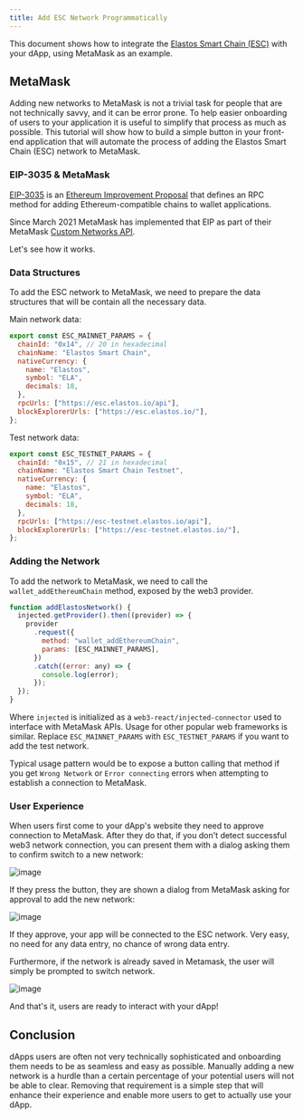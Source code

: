 ```yaml
---
title: Add ESC Network Programmatically
---
```


This document shows how to integrate the [Elastos Smart Chain (ESC)](/learn/sidechains/esc) with your dApp, using MetaMask as an example.

## MetaMask

Adding new networks to MetaMask is not a trivial task for people that are not
technically savvy, and it can be error prone. To help easier onboarding of users
to your application it is useful to simplify that process as much as possible.
This tutorial will show how to build a simple button in your front-end
application that will automate the process of adding the Elastos Smart Chain (ESC) network to
MetaMask.

### EIP-3035 & MetaMask

[EIP-3035](https://eips.ethereum.org/EIPS/eip-3085) is an [Ethereum Improvement
Proposal](https://eips.ethereum.org/) that defines an RPC method for adding
Ethereum-compatible chains to wallet applications.

Since March 2021 MetaMask has implemented that EIP as part of their MetaMask [Custom Networks API](https://consensys.net/blog/metamask/connect-users-to-layer-2-networks-with-the-metamask-custom-networks-api/).

Let's see how it works.

### Data Structures

To add the ESC network to MetaMask, we need to prepare the data structures
that will be contain all the necessary data.

Main network data:

```javascript
export const ESC_MAINNET_PARAMS = {
  chainId: "0x14", // 20 in hexadecimal
  chainName: "Elastos Smart Chain",
  nativeCurrency: {
    name: "Elastos",
    symbol: "ELA",
    decimals: 18,
  },
  rpcUrls: ["https://esc.elastos.io/api"],
  blockExplorerUrls: ["https://esc.elastos.io/"],
};
```

Test network data:

```javascript
export const ESC_TESTNET_PARAMS = {
  chainId: "0x15", // 21 in hexadecimal
  chainName: "Elastos Smart Chain Testnet",
  nativeCurrency: {
    name: "Elastos",
    symbol: "ELA",
    decimals: 18,
  },
  rpcUrls: ["https://esc-testnet.elastos.io/api"],
  blockExplorerUrls: ["https://esc-testnet.elastos.io/"],
};
```

### Adding the Network

To add the network to MetaMask, we need to call the `wallet_addEthereumChain`
method, exposed by the web3 provider.

```javascript
function addElastosNetwork() {
  injected.getProvider().then((provider) => {
    provider
      .request({
        method: "wallet_addEthereumChain",
        params: [ESC_MAINNET_PARAMS],
      })
      .catch((error: any) => {
        console.log(error);
      });
  });
}
```

Where `injected` is initialized as a `web3-react/injected-connector` used to
interface with MetaMask APIs. Usage for other popular web frameworks is similar.
Replace `ESC_MAINNET_PARAMS` with `ESC_TESTNET_PARAMS` if you want
to add the test network.

Typical usage pattern would be to expose a button calling that method if you get
`Wrong Network` or `Error connecting` errors when attempting to establish a
connection to MetaMask.

### User Experience

When users first come to your dApp's website they need to approve connection to
MetaMask. After they do that, if you don't detect successful web3 network
connection, you can present them with a dialog asking them to confirm switch to
a new network:

![image](/docs/assets/develop/add-elastos-to-metamask-01-wrong-network.png)

If they press the button, they are shown a dialog from MetaMask asking for approval to add the new network:

![image](/docs/assets/develop/add-elastos-to-metamask-02-add-network.png)

If they approve, your app will be connected to the ESC network. Very easy,
no need for any data entry, no chance of wrong data entry.

Furthermore, if the network is already saved in Metamask, the user will simply be prompted to switch network.

![image](/docs/assets/develop/add-elastos-to-metamask-03-switch-network.png)

And that's it, users are ready to interact with your dApp!

## Conclusion

dApps users are often not very technically sophisticated and onboarding them
needs to be as seamless and easy as possible. Manually adding a new network is a
hurdle than a certain percentage of your potential users will not be able to
clear. Removing that requirement is a simple step that will enhance their
experience and enable more users to get to actually use your dApp.
